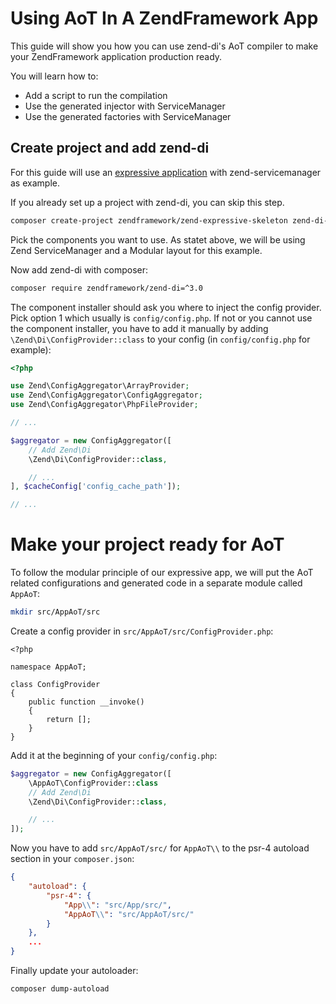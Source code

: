 # Using AoT In A ZendFramework App

This guide will show you how you can use zend-di's AoT compiler
to make your ZendFramework application production ready.

You will learn how to:

* Add a script to run the compilation
* Use the generated injector with ServiceManager
* Use the generated factories with ServiceManager

## Create project and add zend-di

For this guide will use an [expressive application](https://docs.zendframework.com/zend-expressive/)
with zend-servicemanager as example.

If you already set up a project with zend-di, you can skip this step.

```bash
composer create-project zendframework/zend-expressive-skeleton zend-di-aot-example
```

Pick the components you want to use. As statet above, we will be using Zend ServiceManager
and a Modular layout for this example.

Now add zend-di with composer:

```bash
composer require zendframework/zend-di=^3.0
```

The component installer should ask you where to inject the config provider. Pick option 1
which usually is `config/config.php`. If not or you cannot use the component installer, you have to add it
manually by adding `\Zend\Di\ConfigProvider::class` to your config (in `config/config.php` for example):

```php
<?php

use Zend\ConfigAggregator\ArrayProvider;
use Zend\ConfigAggregator\ConfigAggregator;
use Zend\ConfigAggregator\PhpFileProvider;

// ...

$aggregator = new ConfigAggregator([
    // Add Zend\Di
    \Zend\Di\ConfigProvider::class,

    // ...
], $cacheConfig['config_cache_path']);

// ...
```

# Make your project ready for AoT

To follow the modular principle of our expressive app, we will
put the AoT related configurations and generated code in a separate module called `AppAoT`:

```bash
mkdir src/AppAoT/src
```

Create a config provider in `src/AppAoT/src/ConfigProvider.php`:

```
<?php

namespace AppAoT;

class ConfigProvider
{
    public function __invoke()
    {
        return [];
    }
}
```

Add it at the beginning of your `config/config.php`:

```php
$aggregator = new ConfigAggregator([
    \AppAoT\ConfigProvider::class
    // Add Zend\Di
    \Zend\Di\ConfigProvider::class,

    // ...
]);
```

Now you have to add `src/AppAoT/src/` for `AppAoT\\` to the psr-4 autoload section
in your `composer.json`:

```json
{
    "autoload": {
        "psr-4": {
            "App\\": "src/App/src/",
            "AppAoT\\": "src/AppAoT/src/"
        }
    },
    ...
}
```

Finally update your autoloader:

```bash
composer dump-autoload
```

